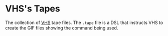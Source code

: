 # VHS's Tapes

The collection of [VHS](https://github.com/charmbracelet/vhs) tape files. The `.tape` file is
a DSL that instructs VHS to create the GIF files showing the command being used.
